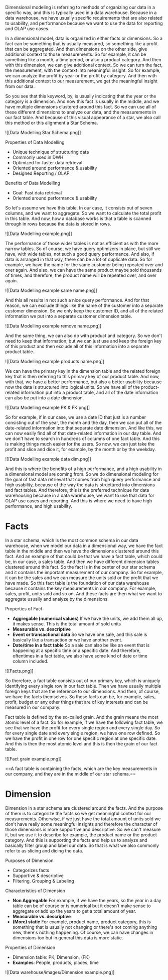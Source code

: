 Dimensional modeling is referring to methods of organizing our data in a specific way, and this is typically used in a data warehouse. Because in a data warehouse, we have usually specific requirements that are also related to usability, and performance because we want to use the data for reporting and OLAP use cases.

In a dimensional model, data is organized in either facts or dimensions. So a fact can be something that is usually measured, so something like a profit that can be aggregated. And then dimensions on the other side, give additional context to those measurements. So for example, it can be something like a month, a time period, or also a product category. And then with this dimension, we can give additional context. So we can turn the fact, the measurement, with the context into meaningful insight. So for example, we can analyze the profit by year or the profit by category. And then with this additional context to our measurement, we get the meaningful insight from our data. 

So you see that this keyword, by, is usually indicating that the year or the category is a dimension. And now this fact is usually in the middle, and we have multiple dimensions clustered around this fact. So we can use all of these different dimensions to analyze our data, and the measurements in our fact table. And because of this visual appearance of a star, we also call this method or this alignment a Star Schema.

![[Data Modelling Star Schema.png]]

Properties of Data Modelling
- Unique technique of structuring data
- Commonly used in DWH
- Optimized for faster data retrieval
- Oriented around performance & usability
- Designed Reporting / OLAP

Benefits of Data Modelling
- Goal: Fast data retrieval
- Oriented around performance & usability

So let's assume we have this table. In our case, it consists out of seven columns, and we want to aggregate. So we want to calculate the total profit in this table. And now, how a database works is that a table is scanned through in rows because the data is stored in rows.

![[Data Modelling example.png]]

The performance of those wider tables is not as efficient as with the more narrow tables. So of course, we have query optimizers in place, but still we have, with wide tables, not such a good query performance. And also, if data is arranged in that way, there can be a lot of duplicate data. So for example, we have the name for the same customer being repeated over and over again. And also, we can have the same product maybe sold thousands of times, and therefore, the product name will be repeated over, and over again.

![[Data Modelling example same name.png]]

And this all results in not such a nice query performance. And for that reason, we can exclude things like the name of the customer into a separate customer dimension. So we only keep the customer ID, and all of the related information we put into a separate customer dimension table. 

![[Data Modelling example remove name.png]]

And the same thing, we can also do with product and category. So we don't need to keep that information, but we can just use and keep the foreign key of this product and then exclude all of this information into a separate product table. 

![[Data Modelling example products name.png]]

We can have the primary key in the dimension table and the related foreign key that is then referring to this primary key of our product table. And now, with that, we have a better performance, but also a better usability because now the data is structured into logical units. So we have all of the product-related information put into a product table, and all of the date information can also be put into a date dimension. 

![[Data Modelling example PK & FK.png]]

So for example, if in our case, we use a date ID that just is a number consisting out of the year, the month and the day, then we can put all of the date-related information into that separate date dimension. And like this, we can now easily find all of that date-related information in our day table. And we don't have to search in hundreds of columns of one fact table. And this is making things much easier for the users. So now, we can just take the profit and slice and dice it, for example, by the month or by the weekday. 

![[Data Modelling example data dim.png]]

And this is where the benefits of a high performance, and a high usability in a dimensional model are coming from. So we do dimensional modeling for the goal of fast data retrieval that comes from high query performance and high usability, because of the way the data is structured into dimensions and fact tables. And therefore, this is the preferred technique for data warehousing because in a data warehouse, we want to use that data for OLAP use cases and reporting. And this is where we need to have high performance, and high usability.

# Facts

In a star schema, which is the most common schema in our data warehouse, when we model our data in a dimensional way, we have the fact table in the middle and then we have the dimensions clustered around this fact. And an example of that could be that we have a fact table, which could be, in our case, a sales table. And then we have different dimension tables clustered around this fact. So the fact is in the center of our star schema and it contains the important measurement of our company. So for example, it can be the sales and we can measure the units sold or the profit that we have made. So this fact table is the foundation of our data warehouse because it contains the key measurements in our company. For example, sales, profit, units sold and so on. And these facts are then what we want to aggregate usually and analyze by the dimensions.

Properties of Fact
- **Aggregable (numerical values)**
	If we have the units, we add them all up, it makes sense. This is the total amount of sold units
- **Measurable vs. descriptive**
- **Event or transactional data**
	So we have one sale, and this sale is basically like a transaction or we have another event.
- **Date/time in a fact table**
	So a sale can also be like an event that is happening at a specific time or a specific date. And therefore, oftentimes in a fact table, we also have some kind of date or time column included.

![[Facts.png]]

So therefore, a fact table consists out of our primary key, which is uniquely identifying every single row in our fact table. Then we have usually multiple foreign keys that are the reference to our dimensions. And then, of course, we have the facts themselves. So these facts can be, for example, sales, profit, budget or any other things that are of key interests and can be measured in our company.

Fact table is defined by the so-called grain. And the grain means the most atomic level of a fact. So for example, if we have the following fact table, we see that we have the profit for every single region and every single day. So for every single date and every single region, we have one row defined. So we have the profit in one row for one specific region at one specific date. And this is then the most atomic level and this is then the grain of our fact table.

![[Fact grain example.png]]

==A fact table is containing the facts, which are the key measurements in our company, and they are in the middle of our star schema.==

# Dimension

Dimension in a star schema are clustered around the facts. And the purpose of them is to categorize the facts so we get meaningful context for our measurements. Otherwise, if we just have the total amount of units sold we don't have really some meaningful insights and therefore the character of those dimensions is more supportive and descriptive. So we can't measure it, but we use it to describe for example, the product name or the product category. And this is supporting the facts and help us to analyze and basically filter group and label our data. So that is what we also commonly refer to as slicing and dicing the data.

Purposes of Dimension
- Categorizes facts
- Supportive & descriptive
- Filtering, Grouping & Labeling

Characteristics of Dimension
- **Non Aggregable**
	For example, if we have the years, so the year in a day table can be of course or is numerical but it doesn't make sense to aggregate or add up the years to get a total amount of year.
- **Measurable vs. descriptive**
- **(More) static**
	For example, product name, product category, this is something that is usually not changing or there's not coming anything new, there's nothing happening. Of course, we can have changes in dimensions too but in general this data is more static.

Properties of Dimension
- Dimension table: PK, Dimension, (FK)
- **Examples**: People, products, places, time

![[Data warehouse/images/Dimension example.png]]